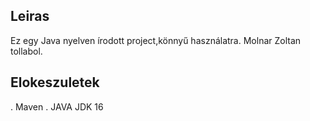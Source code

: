 
## Leiras
Ez egy Java nyelven írodott project,könnyű használatra.
Molnar Zoltan tollabol.

## Elokeszuletek
. Maven
. JAVA JDK 16
